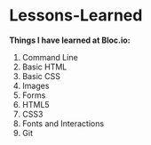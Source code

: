 # Lessons-Learned

**Things I have learned at Bloc.io:**
1. Command Line
2. Basic HTML
3. Basic CSS
4. Images
5. Forms
6. HTML5
7. CSS3
8. Fonts and Interactions
9. Git
